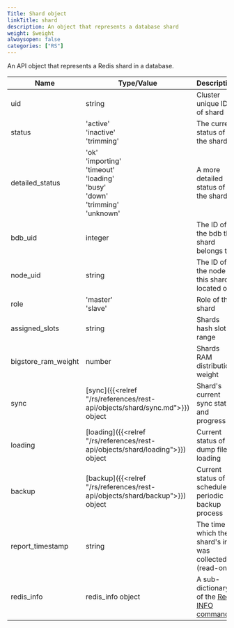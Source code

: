 ```yaml
---
Title: Shard object
linkTitle: shard
description: An object that represents a database shard
weight: $weight
alwaysopen: false
categories: ["RS"]
---
```


An API object that represents a Redis shard in a database.

| Name | Type/Value | Description |
|------|------------|-------------|
| uid                  | string                          | Cluster unique ID of shard |
| status               | 'active'<br />'inactive'<br />'trimming' | The current status of the shard |
| detailed_status      | 'ok'<br />'importing'<br />'timeout'<br />'loading'<br />'busy'<br />'down'<br />'trimming'<br />'unknown' | A more detailed status of the shard |                                         
| bdb_uid              | integer                         | The ID of the bdb this shard belongs to |
| node_uid             | string                          | The ID of the node this shard is located on |
| role                 | 'master'<br />'slave'        | Role of this shard |
| assigned_slots       | string                          | Shards hash slot range |
| bigstore_ram_weight  | number                          | Shards RAM distribution weight |
| sync                 | [sync]({{<relref "/rs/references/rest-api/objects/shard/sync.md">}}) object | Shard's current sync status and progress |
| loading              | [loading]({{<relref "/rs/references/rest-api/objects/shard/loading">}}) object      | Current status of dump file loading |
| backup               | [backup]({{<relref "/rs/references/rest-api/objects/shard/backup">}}) object        | Current status of scheduled periodic backup process |
| report_timestamp     | string                          | The time in which the shard's info was collected (read-only) |
| redis_info           | redis_info object               | A sub-dictionary of the [Redis INFO command](https://redis.io/commands/info) |
